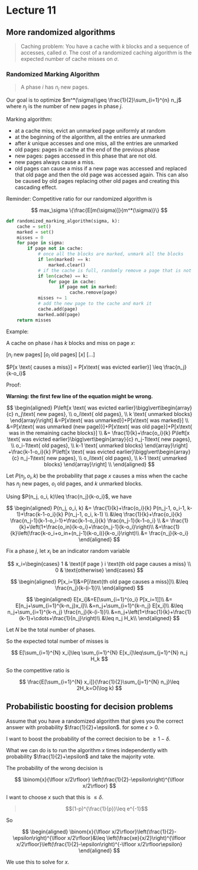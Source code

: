 # Lecture 11

## More randomized algorithms

> Caching problem: You have a cache with $k$ blocks and a sequence of accesses, called $\sigma$. The cost of a randomized caching algorithm is the expected number of cache misses on $\sigma$.

### Randomized Marking Algorithm

> A phase $i$ has $n_i$ new pages.

Our goal is to optimize $m^*(\sigma)\geq \frac{1}{2}\sum_{i=1}^{n} n_j$ where $n_j$ is the number of new pages in phase $j$.

Marking algorithm:

- at a cache miss, evict an unmarked page uniformly at random
- at the beginning of the algorithm, all the entries are unmarked
- after $k$ unique accesses and one miss, all the entries are unmarked
- old pages: pages in cache at the end of the previous phase
- new pages: pages accessed in this phase that are not old.
- new pages always cause a miss.
- old pages can cause a miss if a new page was accessed and replaced that old page and then the old page was accessed again. This can also be caused by old pages replacing other old pages and creating this cascading effect.

Reminder: Competitive ratio for our randomized algorithm is

$$
max_\sigma \{\frac{E[m(\sigma)]}{m^*(\sigma)}\}
$$

```python
def randomized_marking_algorithm(sigma, k):
    cache = set()
    marked = set()
    misses = 0
    for page in sigma:
        if page not in cache:
            # once all the blocks are marked, unmark all the blocks
            if len(marked) == k:
                marked.clear()
            # if the cache is full, randomly remove a page that is not marked
            if len(cache) == k:
                for page in cache:
                    if page not in marked:
                        cache.remove(page)
            misses += 1
            # add the new page to the cache and mark it
            cache.add(page)
            marked.add(page)
    return misses
```

Example:

A cache on phase $i$ has $k$ blocks and miss on page $x$:

[$n_i$ new pages] [$o_i$ old pages] [$x$] [$\ldots$]

$P[x \text{ causes a miss}] = P[x\text{ was evicted earlier}] \leq \frac{n_j}{k-o_i}$

Proof:

**Warning: the first few line of the equation might be wrong.**

$$
\begin{aligned}
P\left[x \text{ was evicted earlier}\bigg\vert\begin{array}{c} n_j\text{ new pages}, \\ o_i\text{ old pages}, \\ k \text{ unmarked blocks} \end{array}\right] &=P[x\text{ was unmarked}]+P[x\text{ was marked}] \\
&=P[x\text{ was unmarked (new page)}]+P[x\text{ was old page}]+P[x\text{ was in the remaining cache blocks}] \\
&= \frac{1}{k}+\frac{o_i}{k} P\left[x \text{ was evicted earlier}\bigg\vert\begin{array}{c} n_j-1\text{ new pages}, \\ o_i-1\text{ old pages}, \\ k-1 \text{ unmarked blocks} \end{array}\right] +\frac{k-1-o_i}{k} P\left[x \text{ was evicted earlier}\bigg\vert\begin{array}{c} n_j-1\text{ new pages}, \\ o_i\text{ old pages}, \\ k-1 \text{ unmarked blocks} \end{array}\right] \\
\end{aligned}
$$

Let $P(n_j, o_i, k)$ be the probability that page $x$ causes a miss when the cache has $n_j$ new pages, $o_i$ old pages, and $k$ unmarked blocks.

Using $P(n_j, o_i, k)\leq \frac{n_j}{k-o_i}$, we have

$$
\begin{aligned}
P(n_j, o_i, k) &= \frac{1}{k}+\frac{o_i}{k} P(n_j-1, o_i-1, k-1)+\frac{k-1-o_i}{k} P(n_j-1, o_i, k-1) \\
&\leq \frac{1}{k}+\frac{o_i}{k} \frac{n_j-1}{k-1-o_i-1}+\frac{k-1-o_i}{k} \frac{n_j-1}{k-1-o_i} \\
&= \frac{1}{k}+\left(1+\frac{o_in}{k-o_i}+\frac{n_j-1}{k-o_i}\right)\\
&=\frac{1}{k}\left(\frac{k-o_i+o_in+(n_j-1)(k-o_i)}{k-o_i}\right)\\
&= \frac{n_j}{k-o_i}
\end{aligned}
$$

Fix a phase $j$, let $x_i$ be an indicator random variable

$$
x_i=\begin{cases}
1 & \text{if page } i \text{th old page causes a miss} \\
0 & \text{otherwise}
\end{cases}
$$

$$
\begin{aligned}
P[x_i=1]&=P[i\text{th old page causes a miss}]\\
&\leq \frac{n_j}{k-(i-1)}\\
\end{aligned}
$$

$$
\begin{aligned}
E[x_i]&=E[\sum_{i=1}^{o_i} P[x_i=1]]\\
&= E[n_j+\sum_{i=1}^{k-n_j}x_i]\\
&=n_j+\sum_{i=1}^{k-n_j} E[x_i]\\
&\leq n_j+\sum_{i=1}^{k-n_j} \frac{n_j}{k-(i-1)}\\
&=n_j+\left(1+\frac{1}{k}+\frac{1}{k-1}+\cdots+\frac{1}{n_j}\right)\\
&\leq n_j H_k\\
\end{aligned}
$$

Let $N$ be the total number of phases.

So the expected total number of misses is

$$
E[\sum_{i=1}^{N} x_i]\leq \sum_{i=1}^{N} E[x_i]\leq\sum_{j=1}^{N} n_j H_k
$$

So the competitive ratio is

$$
\frac{E[\sum_{i=1}^{N} x_i]}{\frac{1}{2}\sum_{j=1}^{N} n_j}\leq 2H_k=O(\log k)
$$

## Probabilistic boosting for decision problems

Assume that you have a randomized algorithm that gives you the correct answer with probability $\frac{1}{2}+\epsilon$. for some $\epsilon>0$.

I want to boost the probability of the correct decision to be $\geq 1-\delta$.

What we can do is to run the algorithm $x$ times independently with probability $\frac{1}{2}+\epsilon$ and take the majority vote.

The probability of the wrong decision is

$$
\binom{x}{\lfloor x/2\rfloor} \left(\frac{1}{2}-\epsilon\right)^{\lfloor x/2\rfloor}
$$

I want to choose $x$ such that this is $\leq \delta$.

> $$(1-p)^{\frac{1}{p}}\leq e^{-1}$$

So

$$
\begin{aligned}
\binom{x}{\lfloor x/2\rfloor}\left(\frac{1}{2}-\epsilon\right)^{\lfloor x/2\rfloor}&\leq \left(\frac{xe}{x/2}\right)^{\lfloor x/2\rfloor}\left(\frac{1}{2}-\epsilon\right)^{-\lfloor x/2\rfloor\epsilon}
\end{aligned}
$$

We use this to solve for $x$.
